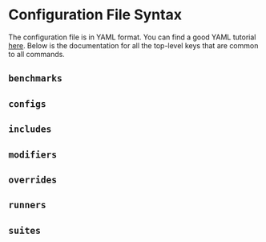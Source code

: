 # Configuration File Syntax
The configuration file is in YAML format.
You can find a good YAML tutorial [here](https://docs.ansible.com/ansible/latest/reference_appendices/YAMLSyntax.html).
Below is the documentation for all the top-level keys that are common to all commands.

## `benchmarks`

## `configs`

## `includes`

## `modifiers`

## `overrides`

## `runners`

## `suites`